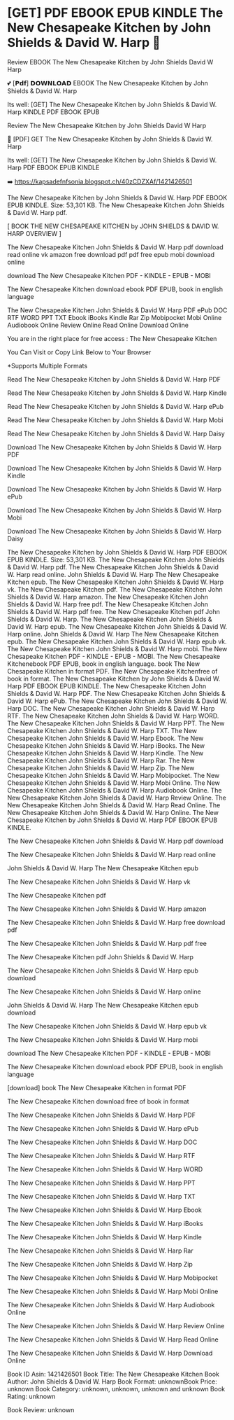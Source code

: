# [GET] PDF EBOOK EPUB KINDLE The New Chesapeake Kitchen by  John Shields &  David W. Harp 💏
Review EBOOK The New Chesapeake Kitchen by John Shields David W Harp

💕 [𝗣𝗱𝗳] 𝗗𝗢𝗪𝗡𝗟𝗢𝗔𝗗 EBOOK The New Chesapeake Kitchen by John Shields & David W. Harp

Its well: [GET] The New Chesapeake Kitchen by John Shields & David W. Harp KINDLE PDF EBOOK EPUB


Review The New Chesapeake Kitchen by John Shields David W Harp

💏 [PDF] GET The New Chesapeake Kitchen by John Shields & David W. Harp

Its well: [GET] The New Chesapeake Kitchen by John Shields & David W. Harp PDF EBOOK EPUB KINDLE



➡️ https://kapsadefnfsonia.blogspot.ch/40zCDZXAf/1421426501



The New Chesapeake Kitchen by John Shields & David W. Harp PDF EBOOK EPUB KINDLE. Size: 53,301 KB. The New Chesapeake Kitchen John Shields & David W. Harp pdf.

[ BOOK THE NEW CHESAPEAKE KITCHEN by JOHN SHIELDS & DAVID W. HARP OVERVIEW ]

The New Chesapeake Kitchen John Shields & David W. Harp pdf download read online vk amazon free download pdf pdf free epub mobi download online

download The New Chesapeake Kitchen PDF - KINDLE - EPUB - MOBI

The New Chesapeake Kitchen download ebook PDF EPUB, book in english language

The New Chesapeake Kitchen John Shields & David W. Harp PDF ePub DOC RTF WORD PPT TXT Ebook iBooks Kindle Rar Zip Mobipocket Mobi Online Audiobook Online Review Online Read Online Download Online

You are in the right place for free access : The New Chesapeake Kitchen

You Can Visit or Copy Link Below to Your Browser

*Supports Multiple Formats

Read The New Chesapeake Kitchen by John Shields & David W. Harp PDF

Read The New Chesapeake Kitchen by John Shields & David W. Harp Kindle

Read The New Chesapeake Kitchen by John Shields & David W. Harp ePub

Read The New Chesapeake Kitchen by John Shields & David W. Harp Mobi

Read The New Chesapeake Kitchen by John Shields & David W. Harp Daisy

Download The New Chesapeake Kitchen by John Shields & David W. Harp PDF

Download The New Chesapeake Kitchen by John Shields & David W. Harp Kindle

Download The New Chesapeake Kitchen by John Shields & David W. Harp ePub

Download The New Chesapeake Kitchen by John Shields & David W. Harp Mobi

Download The New Chesapeake Kitchen by John Shields & David W. Harp Daisy

The New Chesapeake Kitchen by John Shields & David W. Harp PDF EBOOK EPUB KINDLE. Size: 53,301 KB. The New Chesapeake Kitchen John Shields & David W. Harp pdf. The New Chesapeake Kitchen John Shields & David W. Harp read online. John Shields & David W. Harp The New Chesapeake Kitchen epub. The New Chesapeake Kitchen John Shields & David W. Harp vk. The New Chesapeake Kitchen pdf. The New Chesapeake Kitchen John Shields & David W. Harp amazon. The New Chesapeake Kitchen John Shields & David W. Harp free pdf. The New Chesapeake Kitchen John Shields & David W. Harp pdf free. The New Chesapeake Kitchen pdf John Shields & David W. Harp. The New Chesapeake Kitchen John Shields & David W. Harp epub. The New Chesapeake Kitchen John Shields & David W. Harp online. John Shields & David W. Harp The New Chesapeake Kitchen epub. The New Chesapeake Kitchen John Shields & David W. Harp epub vk. The New Chesapeake Kitchen John Shields & David W. Harp mobi. The New Chesapeake Kitchen PDF - KINDLE - EPUB - MOBI. The New Chesapeake Kitchenebook PDF EPUB, book in english language. book The New Chesapeake Kitchen in format PDF. The New Chesapeake Kitchenfree of book in format. The New Chesapeake Kitchen by John Shields & David W. Harp PDF EBOOK EPUB KINDLE. The New Chesapeake Kitchen John Shields & David W. Harp PDF. The New Chesapeake Kitchen John Shields & David W. Harp ePub. The New Chesapeake Kitchen John Shields & David W. Harp DOC. The New Chesapeake Kitchen John Shields & David W. Harp RTF. The New Chesapeake Kitchen John Shields & David W. Harp WORD. The New Chesapeake Kitchen John Shields & David W. Harp PPT. The New Chesapeake Kitchen John Shields & David W. Harp TXT. The New Chesapeake Kitchen John Shields & David W. Harp Ebook. The New Chesapeake Kitchen John Shields & David W. Harp iBooks. The New Chesapeake Kitchen John Shields & David W. Harp Kindle. The New Chesapeake Kitchen John Shields & David W. Harp Rar. The New Chesapeake Kitchen John Shields & David W. Harp Zip. The New Chesapeake Kitchen John Shields & David W. Harp Mobipocket. The New Chesapeake Kitchen John Shields & David W. Harp Mobi Online. The New Chesapeake Kitchen John Shields & David W. Harp Audiobook Online. The New Chesapeake Kitchen John Shields & David W. Harp Review Online. The New Chesapeake Kitchen John Shields & David W. Harp Read Online. The New Chesapeake Kitchen John Shields & David W. Harp Online. The New Chesapeake Kitchen by John Shields & David W. Harp PDF EBOOK EPUB KINDLE.

The New Chesapeake Kitchen John Shields & David W. Harp pdf download

The New Chesapeake Kitchen John Shields & David W. Harp read online

John Shields & David W. Harp The New Chesapeake Kitchen epub

The New Chesapeake Kitchen John Shields & David W. Harp vk

The New Chesapeake Kitchen pdf

The New Chesapeake Kitchen John Shields & David W. Harp amazon

The New Chesapeake Kitchen John Shields & David W. Harp free download pdf

The New Chesapeake Kitchen John Shields & David W. Harp pdf free

The New Chesapeake Kitchen pdf John Shields & David W. Harp

The New Chesapeake Kitchen John Shields & David W. Harp epub download

The New Chesapeake Kitchen John Shields & David W. Harp online

John Shields & David W. Harp The New Chesapeake Kitchen epub download

The New Chesapeake Kitchen John Shields & David W. Harp epub vk

The New Chesapeake Kitchen John Shields & David W. Harp mobi

download The New Chesapeake Kitchen PDF - KINDLE - EPUB - MOBI

The New Chesapeake Kitchen download ebook PDF EPUB, book in english language

[download] book The New Chesapeake Kitchen in format PDF

The New Chesapeake Kitchen download free of book in format

The New Chesapeake Kitchen John Shields & David W. Harp PDF

The New Chesapeake Kitchen John Shields & David W. Harp ePub

The New Chesapeake Kitchen John Shields & David W. Harp DOC

The New Chesapeake Kitchen John Shields & David W. Harp RTF

The New Chesapeake Kitchen John Shields & David W. Harp WORD

The New Chesapeake Kitchen John Shields & David W. Harp PPT

The New Chesapeake Kitchen John Shields & David W. Harp TXT

The New Chesapeake Kitchen John Shields & David W. Harp Ebook

The New Chesapeake Kitchen John Shields & David W. Harp iBooks

The New Chesapeake Kitchen John Shields & David W. Harp Kindle

The New Chesapeake Kitchen John Shields & David W. Harp Rar

The New Chesapeake Kitchen John Shields & David W. Harp Zip

The New Chesapeake Kitchen John Shields & David W. Harp Mobipocket

The New Chesapeake Kitchen John Shields & David W. Harp Mobi Online

The New Chesapeake Kitchen John Shields & David W. Harp Audiobook Online

The New Chesapeake Kitchen John Shields & David W. Harp Review Online

The New Chesapeake Kitchen John Shields & David W. Harp Read Online

The New Chesapeake Kitchen John Shields & David W. Harp Download Online

Book ID Asin: 1421426501
Book Title: The New Chesapeake Kitchen
Book Author: John Shields & David W. Harp
Book Format: unknownBook Price: unknown
Book Category: unknown, unknown, unknown and unknown
Book Rating: unknown

Book Review: unknown
